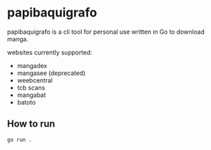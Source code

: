 # papibaquigrafo

papibaquigrafo is a cli tool for personal use written in Go to download manga.

websites currently supported:
- mangadex
- mangasee (deprecated)
- weebcentral
- tcb scans
- mangabat
- batoto

## How to run

`go run .`

